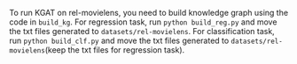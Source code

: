 To run KGAT on rel-movielens, you need to build knowledge graph using the code in `build_kg`. For regression task, run `python build_reg.py` and move the txt files generated to `datasets/rel-movielens`. For classification task, run `python build_clf.py` and move the txt files generated to `datasets/rel-movielens`(keep the txt files for regression task).